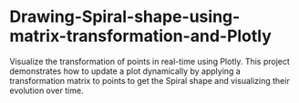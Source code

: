 # Drawing-Spiral-shape-using-matrix-transformation-and-Plotly
Visualize the transformation of points in real-time using Plotly. This project demonstrates how to update a plot dynamically by applying a transformation matrix to points to get the Spiral shape and visualizing their evolution over time.
